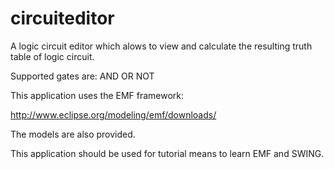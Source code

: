 # circuiteditor
A logic circuit editor which alows to view and calculate the resulting truth table of logic circuit.

Supported gates are:
  AND
  OR
  NOT
  
This application uses the EMF framework:

http://www.eclipse.org/modeling/emf/downloads/

The models are also provided.

This application should be used for tutorial means to learn EMF and SWING.
